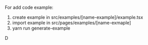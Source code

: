 For add code example: 
1. create example in src/examples/[name-example]/example.tsx
2. import example in src/pages/examples/[name-exmaple]
3. yarn run generate-example

D
